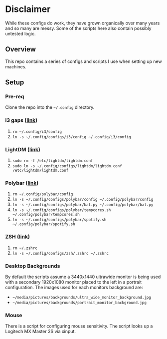 # Disclaimer
While these configs do work, they have grown organically over many years and so many are messy. Some of the scripts here also contain possibly untested logic.

## Overview
This repo contains a series of configs and scripts I use when setting up new machines.

## Setup
### Pre-req
Clone the repo into the `~/.config` directory.

### i3 gaps ([link](https://github.com/Airblader/i3/wiki/installation))
1. `rm ~/.config/i3/config`
2. `ln -s ~/.config/configs/i3/config ~/.config/i3/config`

### LightDM ([link](https://wiki.archlinux.org/index.php/LightDM))
1. `sudo rm -f /etc/lightdm/lightdm.conf`
2. `sudo ln -s ~/.config/configs/lightdm/lightdm.conf /etc/lightdm/lightdm.conf`

### Polybar ([link](https://github.com/polybar/polybar))
1. `rm ~/.config/polybar/config`
2. `ln -s ~/.config/configs/polybar/config ~/.config/polybar/config`
3. `ln -s ~/.config/configs/polybar/bat.py ~/.config/polybar/bat.py`
4. `ln -s ~/.config/configs/polybar/tempcores.sh ~/.config/polybar/tempcores.sh`
5. `ln -s ~/.config/configs/polybar/spotify.sh ~/.config/polybar/spotify.sh`

### ZSH ([link](https://github.com/ohmyzsh/ohmyzsh/wiki/Installing-ZSH))
1. `rm ~/.zshrc`
2. `ln -s ~/.config/configs/zsh/.zshrc ~/.zshrc`

### Desktop Backgrounds
By default the scripts assume a 3440x1440 ultrawide monitor is being used with a secondary 1920x1080 monitor placed to the left in a portrait configuration. The images used for each monitors background are:
- `~/media/pictures/backgrounds/ultra_wide_monitor_background.jpg`
- `~/media/pictures/backgrounds/portrait_monitor_background.jpg`

### Mouse
There is a script for configuring mouse sensitivity. The script looks up a Logitech MX Master 2S via xinput.
